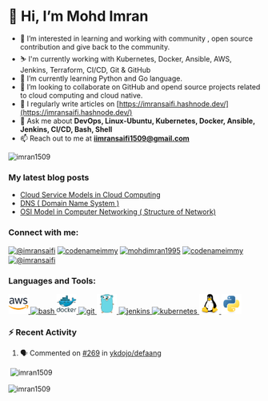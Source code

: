 # 👋 Hi, I’m Mohd Imran
- 👀 I’m interested in learning and working with community , open source contribution and give back to the community.
- :skier: I'm currently working with Kubernetes, Docker, Ansible, AWS, Jenkins, Terraform, CI/CD, Git & GitHub
- 🌱 I’m currently learning Python and Go language.
- 💞️ I’m looking to collaborate on GitHub and opend source projects related to cloud computing and cloud native.
- 📝 I regularly write articles on [https://imransaifi.hashnode.dev/](https://imransaifi.hashnode.dev/)
- 💬 Ask me about **DevOps, Linux-Ubuntu, Kubernetes, Docker, Ansible, Jenkins, CI/CD, Bash, Shell**
- 📫 Reach out to me at **iimransaifi1509@gmail.com**

<p align="left"> <img src="https://komarev.com/ghpvc/?username=imran1509&label=Profile%20views&color=0e75b6&style=flat" alt="imran1509" /> </p>

### My latest blog posts
<!-- BLOG-POST-LIST:START -->
- [Cloud Service Models in Cloud Computing](https://imransaifi.hashnode.dev/cloud-service-models-in-cloud-computing)
- [DNS &lpar; Domain Name System &rpar;](https://imransaifi.hashnode.dev/dns-domain-name-system)
- [OSI Model in Computer Networking &lpar; Structure of Network&rpar;](https://imransaifi.hashnode.dev/osi-model-in-computer-networking-structure-of-network)
<!-- BLOG-POST-LIST:END -->



<h3 align="left">Connect with me:</h3>
<p align="left">
<a href="https://dev.to/@imransaifi" target="blank"><img align="center" src="https://raw.githubusercontent.com/rahuldkjain/github-profile-readme-generator/master/src/images/icons/Social/devto.svg" alt="@imransaifi" height="30" width="40" /></a>
<a href="https://twitter.com/codenameimmy" target="blank"><img align="center" src="https://raw.githubusercontent.com/rahuldkjain/github-profile-readme-generator/master/src/images/icons/Social/twitter.svg" alt="codenameimmy" height="30" width="40" /></a>
<a href="https://linkedin.com/in/mohdimran1995" target="blank"><img align="center" src="https://raw.githubusercontent.com/rahuldkjain/github-profile-readme-generator/master/src/images/icons/Social/linked-in-alt.svg" alt="mohdimran1995" height="30" width="40" /></a>
<a href="https://instagram.com/codenameimmy" target="blank"><img align="center" src="https://raw.githubusercontent.com/rahuldkjain/github-profile-readme-generator/master/src/images/icons/Social/instagram.svg" alt="codenameimmy" height="30" width="40" /></a>
<a href="https://hashnode.com/@imransaifi" target="blank"><img align="center" src="https://raw.githubusercontent.com/rahuldkjain/github-profile-readme-generator/master/src/images/icons/Social/hashnode.svg" alt="@imransaifi" height="30" width="40" /></a>


<h3 align="left">Languages and Tools:</h3>
<p align="left"> <a href="https://aws.amazon.com" target="_blank" rel="noreferrer"> <img src="https://raw.githubusercontent.com/devicons/devicon/master/icons/amazonwebservices/amazonwebservices-original-wordmark.svg" alt="aws" width="40" height="40"/> </a> <a href="https://www.gnu.org/software/bash/" target="_blank" rel="noreferrer"> <img src="https://www.vectorlogo.zone/logos/gnu_bash/gnu_bash-icon.svg" alt="bash" width="40" height="40"/> </a> <a href="https://www.docker.com/" target="_blank" rel="noreferrer"> <img src="https://raw.githubusercontent.com/devicons/devicon/master/icons/docker/docker-original-wordmark.svg" alt="docker" width="40" height="40"/> </a> <a href="https://git-scm.com/" target="_blank" rel="noreferrer"> <img src="https://www.vectorlogo.zone/logos/git-scm/git-scm-icon.svg" alt="git" width="40" height="40"/> </a> <a href="https://golang.org" target="_blank" rel="noreferrer"> <img src="https://raw.githubusercontent.com/devicons/devicon/master/icons/go/go-original.svg" alt="go" width="40" height="40"/> </a> <a href="https://www.jenkins.io" target="_blank" rel="noreferrer"> <img src="https://www.vectorlogo.zone/logos/jenkins/jenkins-icon.svg" alt="jenkins" width="40" height="40"/> </a> <a href="https://kubernetes.io" target="_blank" rel="noreferrer"> <img src="https://www.vectorlogo.zone/logos/kubernetes/kubernetes-icon.svg" alt="kubernetes" width="40" height="40"/> </a> <a href="https://www.linux.org/" target="_blank" rel="noreferrer"> <img src="https://raw.githubusercontent.com/devicons/devicon/master/icons/linux/linux-original.svg" alt="linux" width="40" height="40"/> </a> <a href="https://www.python.org" target="_blank" rel="noreferrer"> <img src="https://raw.githubusercontent.com/devicons/devicon/master/icons/python/python-original.svg" alt="python" width="40" height="40"/> </a> </p>



### :zap: Recent Activity
<!--START_SECTION:activity-->
1. 🗣 Commented on [#269](https://github.com/ykdojo/defaang/issues/269) in [ykdojo/defaang](https://github.com/ykdojo/defaang)
<!--END_SECTION:activity-->









<p>&nbsp;<img align="center" src="https://github-readme-stats.vercel.app/api?username=imran1509&show_icons=true&locale=en" alt="imran1509" /></p>

<p><img align="center" src="https://github-readme-streak-stats.herokuapp.com/?user=imran1509&" alt="imran1509" /></p>



<!---
imran1509/imran1509 is a ✨ special ✨ repository because its `README.md` (this file) appears on your GitHub profile.
You can click the Preview link to take a look at your changes.
--->
